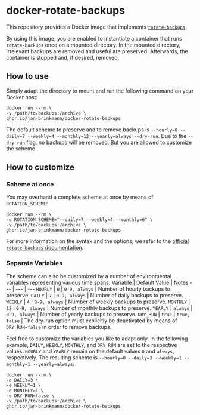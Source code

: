 # docker-rotate-backups
This repository provides a Docker image that implements [`rotate-backups`](https://pypi.org/project/rotate-backups/).

By using this image, you are enabled to instantiate a container that runs `rotate-backups` once on a mounted directory. In the mounted directory, irrelevant backups are removed and useful are preserved. Afterwards, the container is stopped and, if desired, removed.

## How to use
Simply adapt the directory to mount and run the following command on your Docker host:
```
docker run --rm \
-v /path/to/backups:/archive \
ghcr.io/jan-brinkmann/docker-rotate-backups
```
The default scheme to preserve and to remove backups is `--hourly=0 --daily=7 --weekly=4 --monthly=12 --yearly=always --dry-run`. Due to the `--dry-run` flag, no backups will be removed. But you are allowed to customize the scheme.

## How to customize

### Scheme at once
You may overhand a complete scheme at once by means of `ROTATION_SCHEME`:
```
docker run --rm \
-e ROTATION_SCHEME="--daily=7 --weekly=4 --monthly=6" \
-v /path/to/backups:/archive \
ghcr.io/jan-brinkmann/docker-rotate-backups
```
For more information on the syntax and the options, we refer to the [official `rotate-backups` documentation](https://pypi.org/project/rotate-backups/#command-line).

### Separate Variables
The scheme can also be customized by a number of environmental variables representing various time spans:
Variable | Default Value | Notes
--- | --- | ---
`HOURLY` | `0` | `0-9, always` | Number of hourly backups to preserve.
`DAILY` | `7` | `0-9, always` | Number of daily backups to preserve.
`WEEKLY` | `4` | `0-9, always` | Number of weekly backups to preserve.
`MONTHLY` | `12` | `0-9, always` | Number of monthly backups to preserve.
`YEARLY` | `always` | `0-9, always` | Number of yearly backups to preserve.
`DRY_RUN` | `true` | `true, false` | The dry-run option must explicitly be deactivated by means of `DRY_RUN=false` in order to remove backups.

Feel free to customize the variables you like to adapt only. In the following example, `DAILY`, `WEEKLY`, `MONTHLY`, and `DRY_RUN` are set to the respective values. `HOURLY` and `YEARLY` remain on the default values `0` and `always`, respectively. The resulting scheme is `--hourly=0 --daily=3 --weekly=1 --monthly=1 --yearly=always`.
```
docker run --rm \
-e DAILY=3 \
-e WEEKLY=1 \
-e MONTHLY=1 \
-e DRY_RUN=false \
-v /path/to/backups:/archive \
ghcr.io/jan-brinkmann/docker-rotate-backups
```
